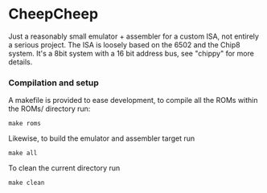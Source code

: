 # CheepCheep

Just a reasonably small emulator + assembler for a custom ISA, not entirely a serious project. The ISA is loosely based on the 6502 and the Chip8 system.
It's a 8bit system with a 16 bit address bus, see "chippy" for more details.

### Compilation and setup
A makefile is provided to ease development, to compile all the ROMs within the ROMs/ directory run:
```shell script
make roms
```
Likewise, to build the emulator and assembler target run
```shell script
make all
```
To clean the current directory run
```shell script
make clean
```